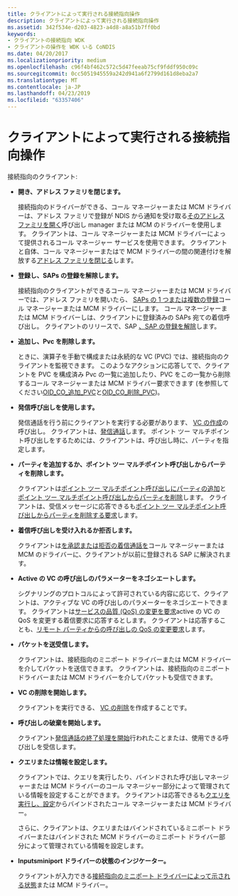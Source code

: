```yaml
---
title: クライアントによって実行される接続指向操作
description: クライアントによって実行される接続指向操作
ms.assetid: 342f534e-d203-4823-a4d8-a8a51b7ff0bd
keywords:
- クライアントの接続指向 WDK
- クライアントの操作を WDK いる CoNDIS
ms.date: 04/20/2017
ms.localizationpriority: medium
ms.openlocfilehash: c96f4bf462c572c5d47feeab75cf9fddf950c09c
ms.sourcegitcommit: 0cc5051945559a242d941a6f2799d161d8eba2a7
ms.translationtype: MT
ms.contentlocale: ja-JP
ms.lasthandoff: 04/23/2019
ms.locfileid: "63357406"
---
```

# <a name="connection-oriented-operations-performed-by-clients"></a>クライアントによって実行される接続指向操作





接続指向のクライアント:

-   **開き、アドレス ファミリを閉じます。**

    接続指向のドライバーができる、コール マネージャーまたは MCM ドライバーは、アドレス ファミリで登録が NDIS から通知を受け取る[そのアドレス ファミリを開く](registering-and-opening-an-address-family.md)呼び出し manager または MCM のドライバーを使用します。 クライアントは、コール マネージャーまたは MCM ドライバーによって提供されるコール マネージャー サービスを使用できます。 クライアントと自体、コール マネージャーまたはで MCM ドライバーの間の関連付けを解放する[アドレス ファミリを閉じる](closing-an-address-family.md)します。

-   **登録し、SAPs の登録を解除します。**

    接続指向のクライアントができるコール マネージャーまたは MCM ドライバーでは、アドレス ファミリを開いたら、 [SAPs の 1 つまたは複数の登録](registering-a-sap.md)コール マネージャーまたは MCM ドライバーにします。 コール マネージャーまたは MCM ドライバーしは、クライアントに登録済みの SAPs 宛ての着信呼び出し。 クライアントのリリースで、SAP [、SAP の登録を解除](deregistering-a-sap.md)します。

-   **追加し、Pvc を削除します。**

    ときに、演算子を手動で構成または永続的な VC (PVC) では、接続指向のクライアントを監視できます。 このようなアクションに応答してで、クライアントを PVC を構成済み Pvc の一覧に追加したり、PVC をこの一覧から削除するコール マネージャーまたは MCM ドライバー要求できます (を参照してください[OID\_CO\_追加\_PVC](https://msdn.microsoft.com/library/windows/hardware/ff569087)と[OID\_CO\_削除\_PVC](https://msdn.microsoft.com/library/windows/hardware/ff569090))。

-   **発信呼び出しを使用します。**

    発信通話を行う前にクライアントを実行する必要があります、 [VC の作成](creating-a-vc.md)の呼び出し。 クライアントは、[発信通話](making-a-call.md)します。 ポイント ツー マルチポイント呼び出しをするためには、クライアントは、呼び出し時に、パーティを指定します。

-   **パーティを追加するか、ポイント ツー マルチポイント呼び出しからパーティを削除します。**

    クライアントは[ポイント ツー マルチポイント呼び出しにパーティの追加](adding-a-party-to-a-multipoint-call.md)と[ポイント ツー マルチポイント呼び出しからパーティを削除](dropping-a-party-from-a-multipoint-call.md)します。 クライアントは、受信メッセージに応答できるも[ポイント ツー マルチポイント呼び出しからパーティを削除する要求](incoming-request-to-drop-a-party-from-a-multipoint-call.md)します。

-   **着信呼び出しを受け入れるか拒否します。**

    クライアントは[を承認または拒否の着信通話を](indicating-an-incoming-call.md)コール マネージャーまたは MCM のドライバーに、クライアントが以前に登録される SAP に解決されます。

-   **Active の VC の呼び出しのパラメーターをネゴシエートします。**

    シグナリングのプロトコルによって許可されている内容に応じて、クライアントは、アクティブな VC の呼び出しのパラメーターをネゴシエートできます。 クライアントは[サービスの品質 (QoS) の変更を要求](client-initiated-request-to-change-call-parameters.md)active の VC の QoS を変更する着信要求に応答するとします。 クライアントは応答することも、[リモート パーティからの呼び出しの QoS の変更要求](incoming-request-to-change-call-parameters.md)します。

-   **パケットを送受信します。**

    クライアントは、接続指向のミニポート ドライバーまたは MCM ドライバーを介してパケットを送信できます。 クライアントは、接続指向のミニポート ドライバーまたは MCM ドライバーを介してパケットも受信できます。

-   **VC の削除を開始します。**

    クライアントを実行できる、 [VC の削除](deleting-a-vc.md)を作成することです。

-   **呼び出しの破棄を開始します。**

    クライアント[発信通話の終了処理を開始](client-initiated-request-to-close-a-call.md)行われたことまたは、使用できる呼び出しを受信します。

-   **クエリまたは情報を設定します。**

    クライアントでは、クエリを実行したり、バインドされた呼び出しマネージャーまたは MCM ドライバーのコール マネージャー部分によって管理されている情報を設定することができます。 クライアントは応答できるも[クエリを実行し、設定](querying-or-setting-information.md)からバインドされたコール マネージャーまたは MCM ドライバー。

    さらに、クライアントは、クエリまたはバインドされているミニポート ドライバーまたはバインドされた MCM ドライバーのミニポート ドライバー部分によって管理されている情報を設定します。

-   **Inputsminiport ドライバーの状態のインジケーター。**

    クライアントが入力できる[接続指向のミニポート ドライバーによって示される状態](indicating-miniport-driver-status.md)または MCM ドライバー。

 

 





